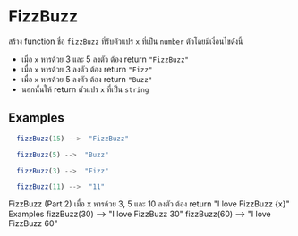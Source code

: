 # FizzBuzz

สร้าง function ชื่อ `fizzBuzz` ที่รับตัวแปร `x` ที่เป็น `number` ตัวโดยมีเงื่อนไขดังนี้

- เมื่อ `x` หารด้วย 3 และ 5 ลงตัว ต้อง return `"FizzBuzz"`
- เมื่อ `x` หารด้วย 3 ลงตัว ต้อง return `"Fizz"`
- เมื่อ `x` หารด้วย 5 ลงตัว ต้อง return `"Buzz"`
- นอกนั้นให้ return ตัวแปร `x` ที่เป็น `string`

## Examples

```js
  fizzBuzz(15) -->  "FizzBuzz"
```

```js
  fizzBuzz(5) -->  "Buzz"
```

```js
  fizzBuzz(3) -->  "Fizz"
```

```js
  fizzBuzz(11) -->  "11"
```

FizzBuzz (Part 2)
เมื่อ x หารด้วย 3, 5 และ 10 ลงตัว ต้อง return "I love FizzBuzz {x}"
Examples
fizzBuzz(30) --> "I love FizzBuzz 30"
fizzBuzz(60) --> "I love FizzBuzz 60"
